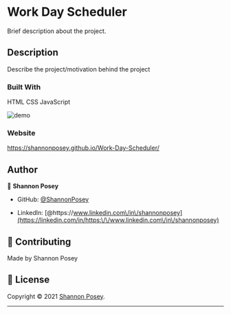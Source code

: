 # Work Day Scheduler 
Brief description about the project.

## Description
Describe the project/motivation behind the project

### Built With
HTML
CSS
JavaScript

![ demo](./assets/img/)

### Website
https://shannonposey.github.io/Work-Day-Scheduler/
## Author
👤 **Shannon Posey**

* GitHub: [@ShannonPosey](https://github.com/ShannonPosey)

* LinkedIn: [@https:\/\/www.linkedin.com\/in\/shannonposey](https://linkedin.com/in/https:\/\/www.linkedin.com\/in\/shannonposey)
## 🤝 Contributing

Made by Shannon Posey
## 📝 License

Copyright © 2021 [Shannon Posey](https://github.com/ShannonPosey).<br />

***

